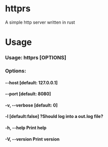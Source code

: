 # httprs
A simple http server written in rust

# Usage
### Usage: httprs [OPTIONS]

### Options:
####  --host <HOST>        [default: 127.0.0.1]
####  --port <PORT>        [default: 8080]
####  -v, --verbose <VERBOSE>  [default: 0]
####  -l                   [default:false]  ?Should log into a out.log file?
####  -h, --help               Print help
####  -V, --version            Print version
